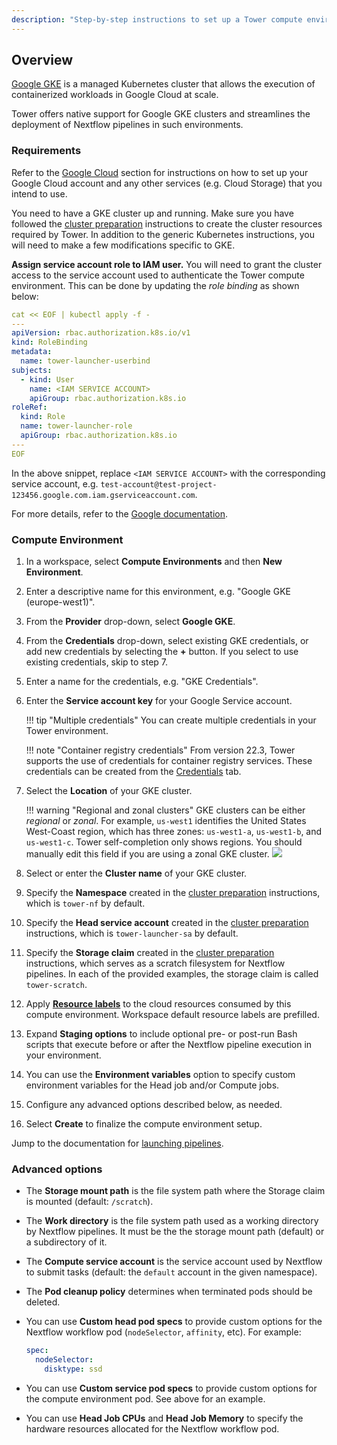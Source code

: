 ```yaml
---
description: "Step-by-step instructions to set up a Tower compute environment for Google GKE cluster"
---
```


## Overview

[Google GKE](https://cloud.google.com/kubernetes-engine) is a managed Kubernetes cluster that allows the execution of containerized workloads in Google Cloud at scale.

Tower offers native support for Google GKE clusters and streamlines the deployment of Nextflow pipelines in such environments.

### Requirements

Refer to the [Google Cloud](../google-cloud/#configure-google-cloud) section for instructions on how to set up your Google Cloud account and any other services (e.g. Cloud Storage) that you intend to use.

You need to have a GKE cluster up and running. Make sure you have followed the [cluster preparation](../k8s/#cluster-preparation) instructions to create the cluster resources required by Tower. In addition to the generic Kubernetes instructions, you will need to make a few modifications specific to GKE.

**Assign service account role to IAM user.** You will need to grant the cluster access to the service account used to authenticate the Tower compute environment. This can be done by updating the _role binding_ as shown below:

```yaml
cat << EOF | kubectl apply -f -
---
apiVersion: rbac.authorization.k8s.io/v1
kind: RoleBinding
metadata:
  name: tower-launcher-userbind
subjects:
  - kind: User
    name: <IAM SERVICE ACCOUNT>
    apiGroup: rbac.authorization.k8s.io
roleRef:
  kind: Role
  name: tower-launcher-role
  apiGroup: rbac.authorization.k8s.io
---
EOF
```

In the above snippet, replace `<IAM SERVICE ACCOUNT>` with the corresponding service account, e.g. `test-account@test-project-123456.google.com.iam.gserviceaccount.com`.

For more details, refer to the [Google documentation](https://cloud.google.com/kubernetes-engine/docs/how-to/role-based-access-control).

### Compute Environment

1. In a workspace, select **Compute Environments** and then **New Environment**.

2. Enter a descriptive name for this environment, e.g. "Google GKE (europe-west1)".

3. From the **Provider** drop-down, select **Google GKE**.

4. From the **Credentials** drop-down, select existing GKE credentials, or add new credentials by selecting the **+** button. If you select to use existing credentials, skip to step 7.

5. Enter a name for the credentials, e.g. "GKE Credentials".

6. Enter the **Service account key** for your Google Service account.

    !!! tip "Multiple credentials"
        You can create multiple credentials in your Tower environment.

    !!! note "Container registry credentials"
        From version 22.3, Tower supports the use of credentials for container registry services. These credentials can be created from the [Credentials](../credentials/overview.md/#container-registry-credentials.md) tab.

7. Select the **Location** of your GKE cluster.

    !!! warning "Regional and zonal clusters"
        GKE clusters can be either _regional_ or _zonal_. For example, `us-west1` identifies the United States West-Coast region, which has three zones: `us-west1-a`, `us-west1-b`, and `us-west1-c`.
        Tower self-completion only shows regions. You should manually edit this field if you are using a zonal GKE cluster.
        ![](_images/gke_regions.png)

8. Select or enter the **Cluster name** of your GKE cluster.

9. Specify the **Namespace** created in the [cluster preparation](#cluster-preparation) instructions, which is `tower-nf` by default.

10. Specify the **Head service account** created in the [cluster preparation](#cluster-preparation) instructions, which is `tower-launcher-sa` by default.

11. Specify the **Storage claim** created in the [cluster preparation](#cluster-preparation) instructions, which serves as a scratch filesystem for Nextflow pipelines. In each of the provided examples, the storage claim is called `tower-scratch`.

12. Apply [**Resource labels**](../resource-labels/overview.md) to the cloud resources consumed by this compute environment. Workspace default resource labels are prefilled. 

13. Expand **Staging options** to include optional pre- or post-run Bash scripts that execute before or after the Nextflow pipeline execution in your environment. 

14. You can use the **Environment variables** option to specify custom environment variables for the Head job and/or Compute jobs.

15. Configure any advanced options described below, as needed.

16. Select **Create** to finalize the compute environment setup.

Jump to the documentation for [launching pipelines](../launch/launchpad.md).

### Advanced options

- The **Storage mount path** is the file system path where the Storage claim is mounted (default: `/scratch`).

- The **Work directory** is the file system path used as a working directory by Nextflow pipelines. It must be the the storage mount path (default) or a subdirectory of it.

- The **Compute service account** is the service account used by Nextflow to submit tasks (default: the `default` account in the given namespace).

- The **Pod cleanup policy** determines when terminated pods should be deleted.

- You can use **Custom head pod specs** to provide custom options for the Nextflow workflow pod (`nodeSelector`, `affinity`, etc). For example:

  ```yaml
  spec:
    nodeSelector:
      disktype: ssd
  ```

- You can use **Custom service pod specs** to provide custom options for the compute environment pod. See above for an example.

- You can use **Head Job CPUs** and **Head Job Memory** to specify the hardware resources allocated for the Nextflow workflow pod.
